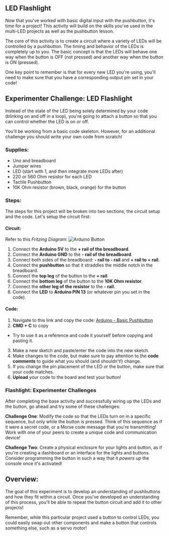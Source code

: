 ## LED Flashlight
Now that you've worked with basic digital input with the pushbutton, it's time for a project! This activity will build on the skills you've used in the multi-LED projects as well as the pushbutton lesson.

The core of this activity is to create a circuit where a variety of LEDs will be controlled by a pushbutton. The timing and behavior of the LEDs is completely up to you. The basic concept is that the LEDs will behave one way when the button is OFF (not pressed) and another way when the button is ON (pressed).

One key point to remember is that for every new LED you're using, you'll need to make sure that you have a corresponding output pin set in your code!

## Experimenter Challenge: LED Flashlight
Instead of the state of the LED being solely determined by your code (blinking on and off in a loop), you're going to attach a button so that you can control whether the LED is on or off.

You'll be working from a basic code skeleton. However, for an additional challenge you should write your own code from scratch!

### Supplies:
- Uno and breadboard
- Jumper wires
- LED (start with 1, and then integrate more LEDs after)
- 220 or 560 Ohm resistor for each LED
- Tactile Pushbutton
- 10K Ohm resistor (brown, black, orange) for the button

### Steps:
The steps for this project will be broken into two sections, the circuit setup and the code. Let's setup the circuit first:

#### Circuit:
Refer to this _Fritzing Diagram_:
![Arduino Button](http://dhf-website.s3.amazonaws.com/images/ArdExp-buttonLight_bb.png)

1. Connect the **Arduino 5V** to the **+ rail of the breadboard**.
2. Connect the **Arduino GND** to the **- rail of the breadboard**.
3. Connect both sides of the breadboard: **- rail to - rail** and **+ rail to + rail**.
4. Connect the **pushbutton** so that it straddles the middle notch in the breadboard.
5. Connect the **top leg** of the button to the **+ rail**.
6. Connect the **bottom leg** of the button to the **10K Ohm resistor**.
7. Connect the **other leg of the resistor** to the **- rail**.
8. Connect the **LED** to **Arduino PIN 13** (or whatever pin you set in the code).

#### Code:
1. Navigate to this link and copy the code: [Arduino - Basic Pushbutton](https://gist.github.com/jonathanprozzi/cf8b7669e5653bc1a630e5d2c1ba99e1)
2. **CMD + C** to copy
 - Try to use it as a reference and code it yourself before copying and pasting it.
3. Make a new sketch and paste/enter the code into the new sketch.
3. Make changes to the code, but make sure to pay attention to the **code comments** to guide what you should (and shouldn't!) change.
4. If you change the pin placement of the LED or the button, make sure that your code matches.
5. **Upload** your code to the board and test your button!

### Flashlight: Experimenter Challenges
After completing the base activity and successfully wiring up the LEDs and the button, go ahead and try some of these challenges:

**Challenge One**: Modify the code so that the LEDs turn on in a specific sequence, but only while the button is pressed. Think of this sequence as if it were a secret code, or a Morse code message that you're transmitting! Work with one of your peers to create a unique code and communication device!

**Challenge Two**: Create a physical enclosure for your lights and button, as if you're creating a dashboard or an interface for the lights and buttons. Consider programming the button in such a way that it *powers up* the console once it's activated!

## Overview:
The goal of this experiment is to develop an understanding of pushbuttons and how they fit within a circuit. Once you've developed an understanding of this process, you'll be able to repeat the button circuit and add it to other projects!

Remember, while this particular project used a button to control LEDs, you could easily swap out other components and make a button that controls something else, such as a servo motor!
